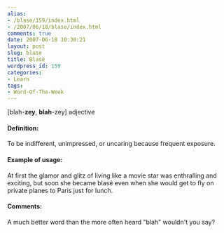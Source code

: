```yaml
---
alias:
- /blase/159/index.html
- /2007/06/18/blase/index.html
comments: true
date: 2007-06-18 10:30:21
layout: post
slug: blase
title: Blasé
wordpress_id: 159
categories:
- Learn
tags:
- Word-Of-The-Week
---
```


[blah-**zey**, **blah**-zey]
adjective



#### Definition:


To be indifferent, unimpressed, or uncaring because frequent exposure.



#### Example of usage:


At first the glamor and glitz of living like a movie star was enthralling and exciting, but soon she became blasé even when she would get to fly on private planes to Paris just for lunch.



#### Comments:


A much better word than the more often heard "blah" wouldn't you say?
